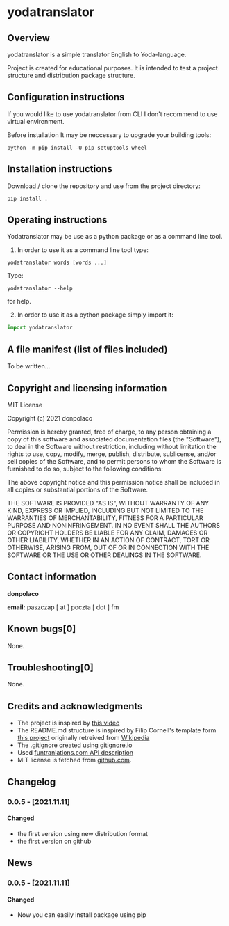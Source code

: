 # yodatranslator

## Overview

yodatranslator is a simple translator English to Yoda-language.

Project is created for educational purposes. It is intended to test a project structure and distribution package
structure.

## Configuration instructions

If you would like to use yodatranslator from CLI I don't recommend to use virtual environment.

Before installation It may be neccessary to upgrade your building tools:

```shell
python -m pip install -U pip setuptools wheel
```

## Installation instructions

Download / clone the repository and use from the project directory:

```shell
pip install .
```

## Operating instructions

Yodatranslator may be use as a python package or as a command line tool.

1. In order to use it as a command line tool type:

```shell
yodatranslator words [words ...] 
```

Type:

```shell
yodatranslator --help 
```

for help.

2. In order to use it as a python package simply import it:

```python
import yodatranslator
```

## A file manifest (list of files included)

To be written...

## Copyright and licensing information

MIT License

Copyright (c) 2021 donpolaco

Permission is hereby granted, free of charge, to any person obtaining a copy
of this software and associated documentation files (the "Software"), to deal
in the Software without restriction, including without limitation the rights
to use, copy, modify, merge, publish, distribute, sublicense, and/or sell
copies of the Software, and to permit persons to whom the Software is
furnished to do so, subject to the following conditions:

The above copyright notice and this permission notice shall be included in all
copies or substantial portions of the Software.

THE SOFTWARE IS PROVIDED "AS IS", WITHOUT WARRANTY OF ANY KIND, EXPRESS OR
IMPLIED, INCLUDING BUT NOT LIMITED TO THE WARRANTIES OF MERCHANTABILITY,
FITNESS FOR A PARTICULAR PURPOSE AND NONINFRINGEMENT. IN NO EVENT SHALL THE
AUTHORS OR COPYRIGHT HOLDERS BE LIABLE FOR ANY CLAIM, DAMAGES OR OTHER
LIABILITY, WHETHER IN AN ACTION OF CONTRACT, TORT OR OTHERWISE, ARISING FROM,
OUT OF OR IN CONNECTION WITH THE SOFTWARE OR THE USE OR OTHER DEALINGS IN THE
SOFTWARE.


## Contact information

**donpolaco**

**email:** paszczap [ at ] poczta [ dot ] fm

## Known bugs[0]

None.

## Troubleshooting[0]

None.

## Credits and acknowledgments

- The project is inspired by [this video](https://www.youtube.com/watch?v=zF2oVp8ZUdM)
- The README.md structure is inspired by Filip Cornell's template
  form [this project](https://github.com/Filco306/python-project-template) originally retreived
  from [Wikipedia](https://en.wikipedia.org/wiki/README)
- The .gitignore created using [gitignore.io](https://www.toptal.com/developers/gitignore)
- Used [funtranlations.com API description](https://funtranslations.com/api)
- MIT license is fetched from [github.com](https://github.com/).

## Changelog

### 0.0.5 - [2021.11.11]

#### Changed

- the first version using new distribution format
- the first version on github

## News

### 0.0.5 - [2021.11.11]

#### Changed

- Now you can easily install package using pip

